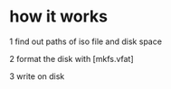 <h1>how it works</h1>

1 find out paths of iso file and disk space


2 format the disk with [mkfs.vfat] 


3 write on disk
